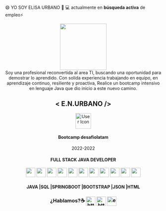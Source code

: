 😄 YO SOY ELISA URBANO 👋
 💻 actualmente en **búsqueda activa** de empleo⚡

<!DOCTYPE html>
<html lang="en">

<head>
  <meta charset="UTF-8">
  <meta http-equiv="X-UA-Compatible" content="IE=edge">
  <meta name="viewport" content="width=device-width, initial-scale=1.0">
  <link rel="stylesheet" href="https://use.fontawesome.com/releases/v6.1.1/css/all.css"
    integrity="sha384-/frq1SRXYH/bSyou/HUp/hib7RVN1TawQYja658FEOodR/FQBKVqT9Ol+Oz3Olq5" crossorigin="anonymous">
  <link rel="preconnect" href="https://fonts.googleapis.com">
  <link rel="preconnect" href="https://fonts.gstatic.com" crossorigin>
  <link
    href="https://fonts.googleapis.com/css2?family=Lobster&family=Lobster+Two&family=Open+Sans:wght@300&family=Poppins:wght@200;300;600&family=Roboto:wght@300&display=swap"
    rel="stylesheet">
    <link rel="preconnect" href="https://fonts.googleapis.com">
    <link rel="preconnect" href="https://fonts.gstatic.com" crossorigin>
    <link href="https://fonts.googleapis.com/css2?family=Plus+Jakarta+Sans&display=swap" rel="stylesheet">
  <link href="https://cdn.jsdelivr.net/npm/bootstrap@5.0.2/dist/css/bootstrap.min.css" rel="stylesheet"
    integrity="sha384-EVSTQN3/azprG1Anm3QDgpJLIm9Nao0Yz1ztcQTwFspd3yD65VohhpuuCOmLASjC" crossorigin="anonymous">
  <link rel="stylesheet" href="assets/css/style.css">

</head>
  <header class="header">
     <nav id="menu" class="navbar fixed-top navbar-expand-lg ">
      <div class="container">
        <a href="https://linkedin.com/in/enurbanomz"></a>
        </nav>
        <div class="container border-top  mt-5" id="skills">
        <div class="row align-items-center">
            <div class="col-md-6 col-12 imagen-bg">
              <img src="https://user-images.githubusercontent.com/103292411/213324702-2049d376-6883-4f64-843e-48e286e69eef.png" class="rounded-circle" width="150rem">
            </div>
          <span > Soy una profesional reconvertida al area TI, buscando una oportunidad para demostrar lo aprendido. Con solida experiencia
          trabajando en equipo, en aprendizaje continuo, resiliente y proactiva,
           Realice un bootcamp intensivo en lenguaje Java que dio inicio a este nuevo camino.
         </span>
           <div class="col-sm-6 col-12 ">
       <h2 class="text-center ">< E.N.URBANO /></h2>
     </div>
           <div class="col-md-6 col-12 text-center">
        <img src="http://blog.desafiolatam.com/wp-content/uploads/2017/06/giphy-1.gif" id="icon" alt="User Icon" height="50" data-bs-toggle="tooltip" data-bs-placement="top" title="full stack java developer"></i></i>
        <h4> Bootcamp desafiolatam</h4>
        <p>2022-2022</p>
      </div>
            <h4>
                  <span style='--content:"YO SOY ELISA";--start-color:#007CF0;>YO SOY ELISA </span></h4>
                  <hr class="hero-line opacity-200 mx-auto w-15">
                  <h4>
                  <span style='--content:"FULL STACK JAVA DEVELOPER";--start-color:#7928ca;'>FULL STACK JAVA DEVELOPER</span></h4>
                   <img src="https://user-images.githubusercontent.com/103292411/204976672-146923bc-45c3-4928-91cb-043a3f9cab7f.png" id="icon" height="30"></i>
                   <img src="https://user-images.githubusercontent.com/103292411/204977511-5f36c51a-d03b-454e-b16c-683d11185d34.png" id="icon" height="30"></i>
                   <img src="https://user-images.githubusercontent.com/103292411/204978042-e451daa5-2110-4624-8389-31ab20487784.png" id="icon" height="30"></i>
                   <img src="https://user-images.githubusercontent.com/103292411/204978314-66b203d9-45b7-4155-96c4-fd91c86f27ef.png" id="icon" height="30"></i>
                   <img src="https://user-images.githubusercontent.com/103292411/204980150-37054a52-a3a8-4cec-9bc2-8b8e0caecbec.png" id="icon" height="30"></i>
                   <img src="https://uxwing.com/wp-content/themes/uxwing/download/brands-and-social-media/postgresql-icon.png" id="icon" height="30"></i>
                   <img src="https://miro.medium.com/max/325/1*zzvdRmHGGXONZpuQ2FeqsQ.png" id="icon" height="30"></i>
                   <img src="https://th.bing.com/th/id/OIP.2_W-SgxRlaE_2ACNN7hsTwAAAA?pid=ImgDet&rs=1" id="icon" height="30"></i>
                   <img src="https://hadrienj.github.io/assets/images/icons/heroku.png" id="icon" height="30"></i>
                   <img src="https://user-images.githubusercontent.com/674621/71187801-14e60a80-2280-11ea-94c9-e56576f76baf.png" id="icon" height="30"></i>
                   <img src="https://testautomation.dev/wp-content/uploads/2020/09/eclipse-ide-icon.png" id="icon" height="30"></i>
              <h4>
         <span style='--content:"JAVA|SQL|SPRINGBOOT|BOOTSTRAP|JSON|HTML";--start-color:#FF4D4D;'>JAVA |SQL |SPRINGBOOT |BOOTSTRAP |JSON |HTML</span>
              </h4>
    <h3> ¿Hablamos?☕️</>
      <a href="https://linkedin.com/in/enurbanomz" target="blank"><img align="center" src="https://cdn-icons-png.flaticon.com/128/3938/3938061.png" alt="https://linkedin.com/in/enurbanomz"  height="30" /></a>
       <a href="https://portafolio2023.vercel.app/" target="blank"><img align="center"
       src="https://cdn-icons-png.flaticon.com/512/6899/6899238.png" id="icon" alt="https://portpolio2022.vercel.app/" height="30"></a>
    <a href="mailto:enurbanom@outlook.com " target="blank"><img align="center" src="https://cdn-icons-png.flaticon.com/128/3349/3349258.png" alt="enurbanom@outlook.com"  height="30" /></a>


  </body>
</html>
          
           
        

<!--
**eurbano5090/eurbano5090** is a ✨ _special_ ✨ repository because its `README.md` (this file) appears on your GitHub profile.

Here are some ideas to get you started:

- 🔭 I’m currently working on ...
- 🌱 I’m currently learning ...
- 👯 I’m looking to collaborate on ...
- 🤔 I’m looking for help with ...
- 💬 Ask me about ...
- 📫 How to reach me: ...
- 😄 Pronouns: ...
- ⚡ Fun fact: ...
-->
